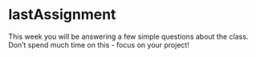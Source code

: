 # lastAssignment
This week you will be answering a few simple questions about the class. Don’t spend much time on this - focus on your project!
